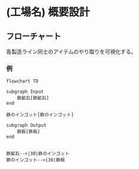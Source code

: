 # (工場名) 概要設計

## フローチャート
各製造ライン同士のアイテムのやり取りを可視化する。

### 例
```mermaid
flowchart TD

subgraph Input
    鉄鉱石[鉄鉱石]
end

鉄のインゴット[鉄のインゴット]

subgraph Output
    鉄板[鉄板]
end


鉄鉱石-->|30|鉄のインゴット
鉄のインゴット-->|30|鉄板


```
